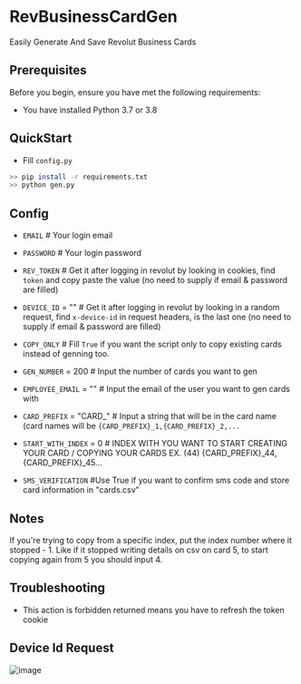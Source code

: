 # RevBusinessCardGen
Easily Generate And Save Revolut Business Cards

## Prerequisites

Before you begin, ensure you have met the following requirements:
- You have installed Python 3.7 or 3.8 

## QuickStart
  
  - Fill `config.py`
  ```bash
  >> pip install -r requirements.txt
  >> python gen.py
  ```
  
 ## Config

- `EMAIL` # Your login email
- `PASSWORD` # Your login password

- `REV_TOKEN` # Get it after logging in revolut by looking in cookies, find `token` and copy paste the value (no need to supply if email & password are filled)
- `DEVICE_ID` = "" # Get it after logging in revolut by looking in a random request, find `x-device-id` in request headers, is the last one (no need to supply if email & password are filled)
- `COPY_ONLY` # Fill `True` if you want the script only to copy existing cards instead of genning too.
- `GEN_NUMBER` = 200 # Input the number of cards you want to gen
- `EMPLOYEE_EMAIL` = "" # Input the email of the user you want to gen cards with
- `CARD_PREFIX` = "CARD_" # Input a string that will be in the card name (card names will be `{CARD_PREFIX}_1,{CARD_PREFIX}_2,...`
- `START_WITH_INDEX` = 0 # INDEX WITH YOU WANT TO START CREATING YOUR CARD / COPYING YOUR CARDS EX. (44) {CARD_PREFIX}_44, {CARD_PREFIX}_45...
- `SMS_VERIFICATION` #Use True if you want to confirm sms code and store card information in "cards.csv"

## Notes  
If you're trying to copy from a specific index, put the index number where it stopped - 1. Like if it stopped writing details on csv on card 5, to start copying again from 5 you should input 4.

## Troubleshooting

- This action is forbidden returned means you have to refresh the token cookie  


## Device Id Request

![image](https://user-images.githubusercontent.com/42220507/150025784-35791720-ed74-4eda-af5f-a862cf9bd75f.png)



 
